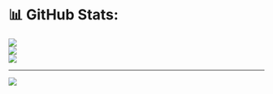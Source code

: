 # 📊 GitHub Stats:
![](https://github-readme-stats.vercel.app/api?username=PurnenduMIshra129th&theme=dark&hide_border=false&include_all_commits=false&count_private=false)<br/>
![](https://github-readme-streak-stats.herokuapp.com/?user=PurnenduMIshra129th&theme=dark&hide_border=false)<br/>
![](https://github-readme-stats.vercel.app/api/top-langs/?username=PurnenduMIshra129th&theme=dark&hide_border=false&include_all_commits=false&count_private=false&layout=compact)

---
[![](https://visitcount.itsvg.in/api?id=PurnenduMIshra129th&icon=0&color=0)](https://visitcount.itsvg.in)

<!-- Proudly created with GPRM ( https://gprm.itsvg.in ) -->
